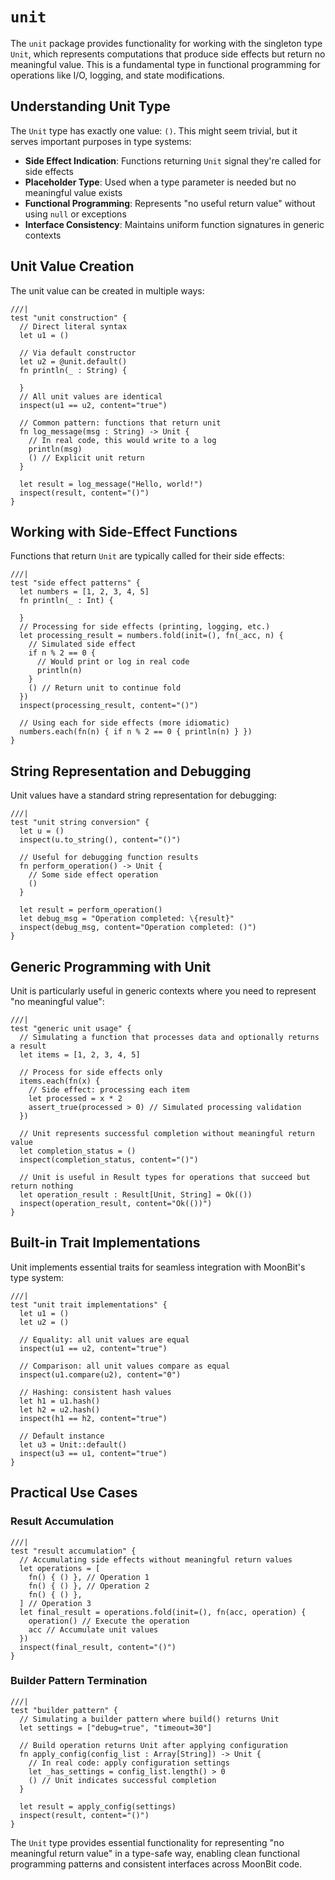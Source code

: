 # `unit`

The `unit` package provides functionality for working with the singleton type `Unit`, which represents computations that produce side effects but return no meaningful value. This is a fundamental type in functional programming for operations like I/O, logging, and state modifications.

## Understanding Unit Type

The `Unit` type has exactly one value: `()`. This might seem trivial, but it serves important purposes in type systems:

- **Side Effect Indication**: Functions returning `Unit` signal they're called for side effects
- **Placeholder Type**: Used when a type parameter is needed but no meaningful value exists
- **Functional Programming**: Represents "no useful return value" without using `null` or exceptions
- **Interface Consistency**: Maintains uniform function signatures in generic contexts

## Unit Value Creation

The unit value can be created in multiple ways:

```moonbit
///|
test "unit construction" {
  // Direct literal syntax
  let u1 = ()

  // Via default constructor
  let u2 = @unit.default()
  fn println(_ : String) {

  }
  // All unit values are identical
  inspect(u1 == u2, content="true")

  // Common pattern: functions that return unit
  fn log_message(msg : String) -> Unit {
    // In real code, this would write to a log
    println(msg)
    () // Explicit unit return
  }

  let result = log_message("Hello, world!")
  inspect(result, content="()")
}
```

## Working with Side-Effect Functions

Functions that return `Unit` are typically called for their side effects:

```moonbit
///|
test "side effect patterns" {
  let numbers = [1, 2, 3, 4, 5]
  fn println(_ : Int) {

  }
  // Processing for side effects (printing, logging, etc.)
  let processing_result = numbers.fold(init=(), fn(_acc, n) {
    // Simulated side effect
    if n % 2 == 0 {
      // Would print or log in real code
      println(n)
    }
    () // Return unit to continue fold
  })
  inspect(processing_result, content="()")

  // Using each for side effects (more idiomatic)
  numbers.each(fn(n) { if n % 2 == 0 { println(n) } })
}
```

## String Representation and Debugging

Unit values have a standard string representation for debugging:

```moonbit
///|
test "unit string conversion" {
  let u = ()
  inspect(u.to_string(), content="()")

  // Useful for debugging function results
  fn perform_operation() -> Unit {
    // Some side effect operation
    ()
  }

  let result = perform_operation()
  let debug_msg = "Operation completed: \{result}"
  inspect(debug_msg, content="Operation completed: ()")
}
```

## Generic Programming with Unit

Unit is particularly useful in generic contexts where you need to represent "no meaningful value":

```moonbit
///|
test "generic unit usage" {
  // Simulating a function that processes data and optionally returns a result
  let items = [1, 2, 3, 4, 5]

  // Process for side effects only
  items.each(fn(x) {
    // Side effect: processing each item
    let processed = x * 2
    assert_true(processed > 0) // Simulated processing validation
  })

  // Unit represents successful completion without meaningful return value
  let completion_status = ()
  inspect(completion_status, content="()")

  // Unit is useful in Result types for operations that succeed but return nothing
  let operation_result : Result[Unit, String] = Ok(())
  inspect(operation_result, content="Ok(())")
}
```

## Built-in Trait Implementations

Unit implements essential traits for seamless integration with MoonBit's type system:

```moonbit
///|
test "unit trait implementations" {
  let u1 = ()
  let u2 = ()

  // Equality: all unit values are equal
  inspect(u1 == u2, content="true")

  // Comparison: all unit values compare as equal
  inspect(u1.compare(u2), content="0")

  // Hashing: consistent hash values
  let h1 = u1.hash()
  let h2 = u2.hash()
  inspect(h1 == h2, content="true")

  // Default instance
  let u3 = Unit::default()
  inspect(u3 == u1, content="true")
}
```

## Practical Use Cases

### Result Accumulation

```moonbit
///|
test "result accumulation" {
  // Accumulating side effects without meaningful return values
  let operations = [
    fn() { () }, // Operation 1
    fn() { () }, // Operation 2
    fn() { () },
  ] // Operation 3
  let final_result = operations.fold(init=(), fn(acc, operation) {
    operation() // Execute the operation
    acc // Accumulate unit values
  })
  inspect(final_result, content="()")
}
```

### Builder Pattern Termination

```moonbit
///|
test "builder pattern" {
  // Simulating a builder pattern where build() returns Unit
  let settings = ["debug=true", "timeout=30"]

  // Build operation returns Unit after applying configuration
  fn apply_config(config_list : Array[String]) -> Unit {
    // In real code: apply configuration settings
    let _has_settings = config_list.length() > 0
    () // Unit indicates successful completion
  }

  let result = apply_config(settings)
  inspect(result, content="()")
}
```

The `Unit` type provides essential functionality for representing "no meaningful return value" in a type-safe way, enabling clean functional programming patterns and consistent interfaces across MoonBit code.





